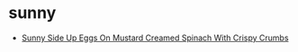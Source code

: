 # sunny

 * [Sunny Side Up Eggs On Mustard Creamed Spinach With Crispy Crumbs](index/s/sunny-side-up-eggs-on-mustard-creamed-spinach-with-crispy-crumbs-363650.json)
